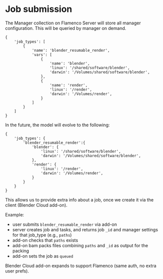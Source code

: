 
# Job submission

The Manager collection on Flamenco Server will store all manager configuration. This will be queried by manager on demand.

```
{
	'job_types': [
		{
			'name': 'blender_resumable_render',
			'vars': [
				{
					'name': 'blender',
					'linux': '/shared/software/blender',
					'darwin': '/Volumes/shared/software/blender',
				},
				{
					'name': 'render',
					'linux': '/render',
					'darwin': '/Volumes/render',
				}
			]
		}
	]
}
```

In the future, the model will evolve to the following:

```
{
	'job_types': {
		'blender_resumable_render':{
			'blender': {
				'linux': '/shared/software/blender',
				'darwin': '/Volumes/shared/software/blender',
			},
			'render': {
				'linux': '/render',
				'darwin': '/Volumes/render',
			}
		}
	}
}
```


This allows us to provide extra info about a job, once we create it via the client (Blender Cloud add-on).

Example:

- user submits `blender_resumable_render` via add-on
- server creates job and tasks, and returns job `_id` and manager settings for that job_type (e.g., `paths`)
- add-on checks that `paths` exists
- add-on bam packs files combining `paths` and `_id` as output for the packing
- add-on sets the job as `queued`
 

Blender Cloud add-on expands to support Flamenco (same auth, no extra user prefs).